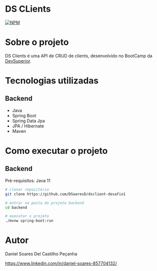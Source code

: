 # DS CLients
[![NPM](https://img.shields.io/npm/l/react)](https://github.com/DSoaresD/dsclient-desafio1/blob/main/LICENSE)

# Sobre o projeto

DS Clients é uma API de CRUD de clients, desenvolvido no BootCamp da [DevSuperior](https://devsuperior.com "Site da DevSuperior").


# Tecnologias utilizadas
## Backend
- Java
- Spring Boot
- Spring Data Jpa
- JPA / Hibernate
- Maven

# Como executar o projeto

## Backend
Pré-requisitos: Java 11

```bash
# clonar repositório
git clone https://github.com/DSoaresD/dsclient-desafio1

# entrar na pasta do projeto backend
cd backend

# executar o projeto
./mvnw spring-boot:run
```

# Autor

Daniel Soares Del Castilho Peçanha

https://www.linkedin.com/in/daniel-soares-857704132/
